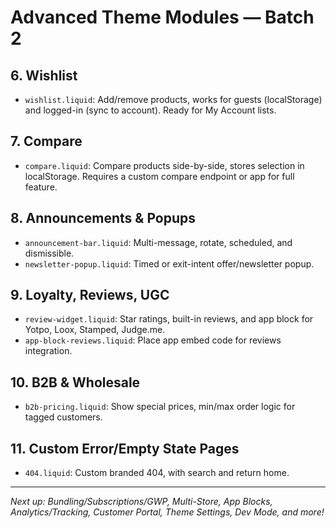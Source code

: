 # Advanced Theme Modules — Batch 2

## 6. Wishlist
- `wishlist.liquid`: Add/remove products, works for guests (localStorage) and logged-in (sync to account). Ready for My Account lists.

## 7. Compare
- `compare.liquid`: Compare products side-by-side, stores selection in localStorage. Requires a custom compare endpoint or app for full feature.

## 8. Announcements & Popups
- `announcement-bar.liquid`: Multi-message, rotate, scheduled, and dismissible.
- `newsletter-popup.liquid`: Timed or exit-intent offer/newsletter popup.

## 9. Loyalty, Reviews, UGC
- `review-widget.liquid`: Star ratings, built-in reviews, and app block for Yotpo, Loox, Stamped, Judge.me.
- `app-block-reviews.liquid`: Place app embed code for reviews integration.

## 10. B2B & Wholesale
- `b2b-pricing.liquid`: Show special prices, min/max order logic for tagged customers.

## 11. Custom Error/Empty State Pages
- `404.liquid`: Custom branded 404, with search and return home.

---

_Next up: Bundling/Subscriptions/GWP, Multi-Store, App Blocks, Analytics/Tracking, Customer Portal, Theme Settings, Dev Mode, and more!_